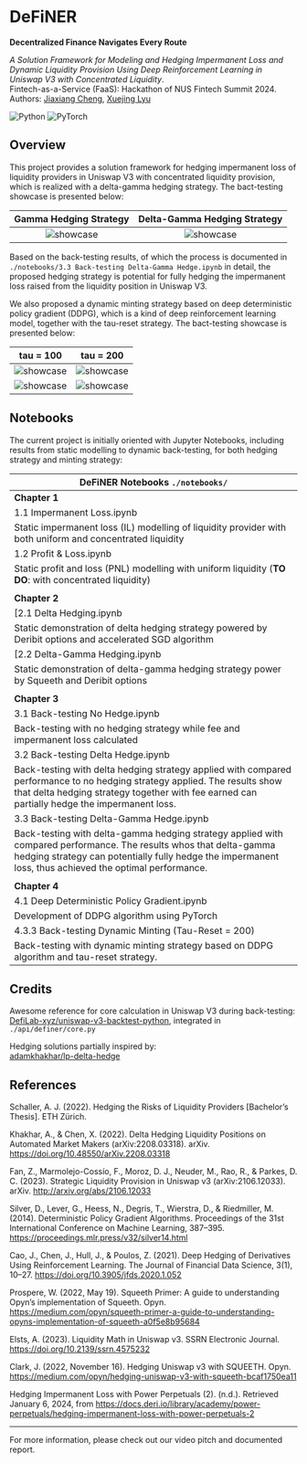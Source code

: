 # DeFiNER
**Decentralized Finance Navigates Every Route**

*A Solution Framework for Modeling and Hedging Impermanent Loss and
Dynamic Liquidity Provision Using Deep Reinforcement Learning
in Uniswap V3 with Concentrated Liquidity*.      
Fintech-as-a-Service (FaaS): Hackathon of NUS Fintech Summit 2024.     
Authors: 
[Jiaxiang Cheng](https://www.linkedin.com/in/jiaxiang-cheng/),
[Xuejing Lyu](https://www.linkedin.com/in/xuejing-lyu-752297178/)

<img alt="Python" src="https://img.shields.io/badge/python-%2314354C.svg?style=for-the-badge&logo=python&logoColor=white"/> <img alt="PyTorch" src="https://img.shields.io/badge/PyTorch-%23EE4C2C.svg?style=for-the-badge&logo=PyTorch&logoColor=white" />

## Overview

This project provides a solution framework for hedging impermanent loss of liquidity
providers in Uniswap V3 with concentrated liquidity provision, which is realized
with a delta-gamma hedging strategy. The bact-testing showcase is presented below:

[//]: # (![showcase]&#40;img/back-testing_delta-gamma_rounded.png&#41;)

|         Gamma Hedging Strategy          |             Delta-Gamma Hedging Strategy              |
|:---------------------------------------:|:-----------------------------------------------------:|
| ![showcase](img/back-testing_gamma.png) | ![showcase](img/back-testing_delta-gamma_rounded.png) |

[//]: # (![showcase]&#40;img/back-testing_delta-gamma.png&#41;)

Based on the back-testing results, 
of which the process is documented in 
`./notebooks/3.3 Back-testing Delta-Gamma Hedge.ipynb`
in detail,
the proposed hedging strategy is potential for
fully hedging the impermanent loss raised from the liquidity position in Uniswap V3.

We also proposed a dynamic minting strategy based on deep deterministic policy
gradient (DDPG), which is a kind of deep reinforcement learning model, together with
the tau-reset strategy. The bact-testing showcase is presented below:

[//]: # (![showcase]&#40;img/dynamic_minting_tau100.png&#41;)

[//]: # (![showcase]&#40;img/dynamic_minting_fee_tau100.png&#41;)

|                    tau = 100                    |                    tau = 200                    |
|:-----------------------------------------------:|:-----------------------------------------------:|
|   ![showcase](img/dynamic_minting_tau100.png)   |   ![showcase](img/dynamic_minting_tau200.png)   |
| ![showcase](img/dynamic_minting_fee_tau100.png) | ![showcase](img/dynamic_minting_fee_tau200.png) |


## Notebooks

The current project is initially oriented with Jupyter Notebooks, 
including results from static modelling to dynamic back-testing, for both
hedging strategy and minting strategy:

| DeFiNER Notebooks  `./notebooks/`                                                                                                                                                                                             | 
|-------------------------------------------------------------------------------------------------------------------------------------------------------------------------------------------------------------------------------|
| **Chapter 1**                                                                                                                                                                                                                 | 
| 1.1 Impermanent Loss.ipynb                                                                                                                                                                                                    | 
| Static impermanent loss (IL) modelling of liquidity provider with both uniform and concentrated liquidity                                                                                                                     | 
| 1.2 Profit & Loss.ipynb                                                                                                                                                                                                       | 
| Static profit and loss (PNL) modelling with uniform liquidity (**TO DO**: with concentrated liquidity)                                                                                                                        | 
|                                                                                                                                                                                                                               | 
| **Chapter 2**                                                                                                                                                                                                                 | 
| [2.1 Delta Hedging.ipynb                                                                                                                                                                                                      | 
| Static demonstration of delta hedging strategy powered by Deribit options and accelerated SGD algorithm                                                                                                                       | 
| [2.2 Delta-Gamma Hedging.ipynb                                                                                                                                                                                                | 
| Static demonstration of delta-gamma hedging strategy power by Squeeth and Deribit options                                                                                                                                     | 
|                                                                                                                                                                                                                               | 
| **Chapter 3**                                                                                                                                                                                                                 | 
| 3.1 Back-testing No Hedge.ipynb                                                                                                                                                                                               | 
| Back-testing with no hedging strategy while fee and impermanent loss calculated                                                                                                                                               | 
| 3.2 Back-testing Delta Hedge.ipynb                                                                                                                                                                                            | 
| Back-testing with delta hedging strategy applied with compared performance to no hedging strategy applied. The results show that delta hedging strategy together with fee earned can partially hedge the impermanent loss.    | 
| 3.3 Back-testing Delta-Gamma Hedge.ipynb                                                                                                                                                                                      | 
| Back-testing with delta-gamma hedging strategy applied with compared performance. The results whos that delta-gamma hedging strategy can potentially fully hedge the impermanent loss, thus achieved the optimal performance. | 
|                                                                                                                                                                                                                               | 
| **Chapter 4**                                                                                                                                                                                                                 | 
| 4.1 Deep Deterministic Policy Gradient.ipynb                                                                                                                                                                                  | 
| Development of DDPG algorithm using PyTorch                                                                                                                                                                                   | 
| 4.3.3 Back-testing Dynamic Minting (Tau-Reset = 200)                                                                                                                                                                          | 
| Back-testing with dynamic minting strategy based on DDPG algorithm and tau-reset strategy.                                                                                                                                    |

## Credits

Awesome reference for core calculation in Uniswap V3 during back-testing:    
[DefiLab-xyz/uniswap-v3-backtest-python](https://github.com/DefiLab-xyz/uniswap-v3-backtest-python), integrated in `./api/definer/core.py`

Hedging solutions partially inspired by:    
[adamkhakhar/lp-delta-hedge](https://github.com/adamkhakhar/lp-delta-hedge)

## References

Schaller, A. J. (2022). Hedging the Risks of Liquidity Providers [Bachelor’s Thesis]. ETH Zürich.

Khakhar, A., & Chen, X. (2022). Delta Hedging Liquidity Positions on Automated Market Makers (arXiv:2208.03318). arXiv. https://doi.org/10.48550/arXiv.2208.03318

Fan, Z., Marmolejo-Cossío, F., Moroz, D. J., Neuder, M., Rao, R., & Parkes, D. C. (2023). Strategic Liquidity Provision in Uniswap v3 (arXiv:2106.12033). arXiv. http://arxiv.org/abs/2106.12033

Silver, D., Lever, G., Heess, N., Degris, T., Wierstra, D., & Riedmiller, M. (2014). Deterministic Policy Gradient Algorithms. Proceedings of the 31st International Conference on Machine Learning, 387–395. https://proceedings.mlr.press/v32/silver14.html

Cao, J., Chen, J., Hull, J., & Poulos, Z. (2021). Deep Hedging of Derivatives Using Reinforcement Learning. The Journal of Financial Data Science, 3(1), 10–27. https://doi.org/10.3905/jfds.2020.1.052

Prospere, W. (2022, May 19). Squeeth Primer: A guide to understanding Opyn’s implementation of Squeeth. Opyn. https://medium.com/opyn/squeeth-primer-a-guide-to-understanding-opyns-implementation-of-squeeth-a0f5e8b95684

Elsts, A. (2023). Liquidity Math in Uniswap v3. SSRN Electronic Journal. https://doi.org/10.2139/ssrn.4575232

Clark, J. (2022, November 16). Hedging Uniswap v3 with SQUEETH. Opyn. https://medium.com/opyn/hedging-uniswap-v3-with-squeeth-bcaf1750ea11

Hedging Impermanent Loss with Power Perpetuals (2). (n.d.). Retrieved January 6, 2024, from https://docs.deri.io/library/academy/power-perpetuals/hedging-impermanent-loss-with-power-perpetuals-2

-----

For more information, please check out our video pitch and documented report.

[//]: # (```)

[//]: # (pip install "fastapi[all]")

[//]: # (```)

[//]: # (```)

[//]: # (uvicorn main:app --reload)

[//]: # (```)
[//]: # (http://127.0.0.1:8000    )
[//]: # (http://127.0.0.1:8000/docs)